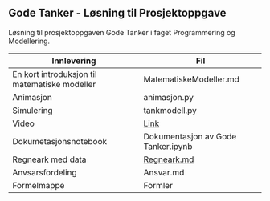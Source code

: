 ## Gode Tanker - Løsning til Prosjektoppgave

Løsning til prosjektoppgaven Gode Tanker i faget Programmering og Modellering.

Innlevering | Fil
----------- | --------
En kort introduksjon til matematiske modeller | MatematiskeModeller.md
Animasjon | animasjon.py
Simulering | tankmodell.py
Video | [Link](https://drive.google.com/open?id=1jeWUS-gadqclRIw9K4WKhRFlfn-3L6gk)
Dokumetasjonsnotebook | Dokumentasjon av Gode Tanker.ipynb
Regneark med data | [Regneark.md](https://docs.google.com/spreadsheets/d/1uYtPzY5EYXYi8S5p26fMOPy4vlK_8ObMASx2nllCtKA/edit#gid=0) 
Anvsarsfordeling | Ansvar.md
Formelmappe | Formler

